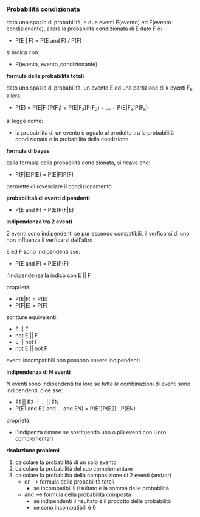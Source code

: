 ### Probabilità condizionata

dato uno spazio di probabilità, e due eventi E(evento) ed F(evento condizionante), allora la probabilità condizionata di E dato F è:
* P(E \| F) = P(E and F) / P(F)

si indica con:
* P(evento, evento_condizionante)

**formula delle probabilità totali**

dato uno spazio di probabilità, un evento E ed una partizione di k eventi F<sub>k</sub>, allora:
* P(E) = P(E|F<sub>1</sub>)P(F<sub>1</sub>) + P(E|F<sub>2</sub>)P(F<sub>2</sub>) + ... + P(E|F<sub>k</sub>)P(F<sub>k</sub>)

si legge come:
* la probabilità di un evento è uguale al prodotto tra la probabilità condizionata e la probabilità della condizione

**formula di bayes**

dalla formula della probabilità condizionata, si ricava che:
* P(F|E)P(E) = P(E|F)P(F)

permette di rovesciare il condizionamento

**probabilitaà di eventi dipendenti**

* P(E and F) = P(E)P(F|E)

**indipendenza tra 2 eventi**

2 eventi sono indipendenti se pur essendo compatibili, il verficarsi di uno non influenza il verficarsi dell'altro

E ed F sono indipendenti sse:
* P(E and F) = P(E)P(F)

l'indipendenza la indico con E \|\| F

proprietà:
* P(E|F) = P(E)
* P(F|E) = P(F)

scritture equivalenti:
* E \|\| F
* not E \|\| F
* E \|\| not F
* not E \|\| not F

eventi incompatibili non possono essere indipendenti

**indipendenza di N eventi**

N eventi sono indipendenti tra loro se tutte le combinazioni di eventi sono indipendenti, cioè sse:
* E1 || E2 || ... || EN
* P(E1 and E2 and ... and EN) = P(E1)P(E2)...P(EN)

proprietà:
* l'indipenza rimane se sostituendo uno o più eventi con i loro complementari


**risoluzione problemi**

1. calcolare la probabilità di un solo evento
2. calcolare la probabilità del suo complementare
3. calcolare la probabilita della composizione di 2 eventi (and/or)
    * or --> formula delle probabilità totali
        * se incompatibli il risultato è la somma delle probabilità
    * and --> formula della probabilità composta
        * se indipendenti il risultato è il prodotto delle probabilitò
        * se sono incompatibili è 0